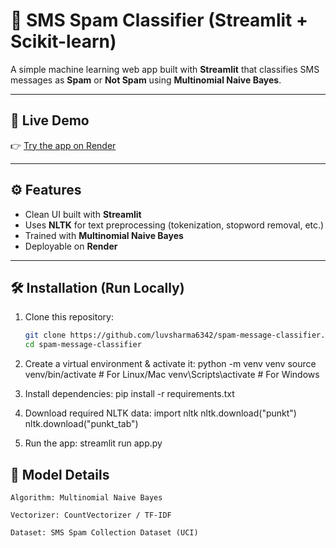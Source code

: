# 📱 SMS Spam Classifier (Streamlit + Scikit-learn)

A simple machine learning web app built with **Streamlit** that classifies SMS messages as **Spam** or **Not Spam** using **Multinomial Naive Bayes**.

---

## 🚀 Live Demo
👉 [Try the app on Render]([https://your-render-link-here](https://spam-message-classifier-1-q3qu.onrender.com/))

---

## ⚙️ Features
- Clean UI built with **Streamlit**
- Uses **NLTK** for text preprocessing (tokenization, stopword removal, etc.)
- Trained with **Multinomial Naive Bayes**
- Deployable on **Render**

---

## 🛠️ Installation (Run Locally)

1. Clone this repository:
   ```bash
   git clone https://github.com/luvsharma6342/spam-message-classifier.git
   cd spam-message-classifier
   
2. Create a virtual environment & activate it:
   python -m venv venv
   source venv/bin/activate   # For Linux/Mac
   venv\Scripts\activate      # For Windows

4. Install dependencies:
   pip install -r requirements.txt

5. Download required NLTK data:
   import nltk
   nltk.download("punkt")
   nltk.download("punkt_tab")

6. Run the app:
   streamlit run app.py

## 🧠 Model Details

    Algorithm: Multinomial Naive Bayes
    
    Vectorizer: CountVectorizer / TF-IDF
    
    Dataset: SMS Spam Collection Dataset (UCI)
